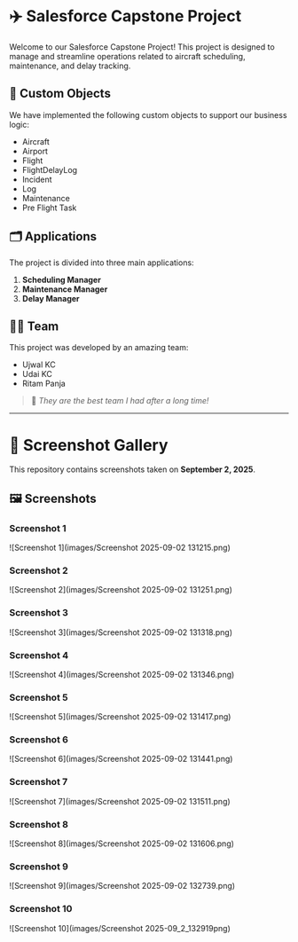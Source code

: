 # ✈️ Salesforce Capstone Project

Welcome to our Salesforce Capstone Project! This project is designed to manage and streamline operations related to aircraft scheduling, maintenance, and delay tracking.

## 🧩 Custom Objects
We have implemented the following custom objects to support our business logic:
- Aircraft
- Airport
- Flight
- FlightDelayLog
- Incident
- Log
- Maintenance
- Pre Flight Task

## 🗂️ Applications
The project is divided into three main applications:
1. **Scheduling Manager**
2. **Maintenance Manager**
3. **Delay Manager**

## 👨‍💻 Team
This project was developed by an amazing team:
- Ujwal KC
- Udai KC
- Ritam Panja

> 💬 *They are the best team I had after a long time!*

---

# 📸 Screenshot Gallery

This repository contains screenshots taken on **September 2, 2025**.

## 🖼️ Screenshots
### Screenshot 1
![Screenshot 1](images/Screenshot 2025-09-02 131215.png)

### Screenshot 2
![Screenshot 2](images/Screenshot 2025-09-02 131251.png)

### Screenshot 3
![Screenshot 3](images/Screenshot 2025-09-02 131318.png)

### Screenshot 4
![Screenshot 4](images/Screenshot 2025-09-02 131346.png)

### Screenshot 5
![Screenshot 5](images/Screenshot 2025-09-02 131417.png)

### Screenshot 6
![Screenshot 6](images/Screenshot 2025-09-02 131441.png)

### Screenshot 7
![Screenshot 7](images/Screenshot 2025-09-02 131511.png)

### Screenshot 8
![Screenshot 8](images/Screenshot 2025-09-02 131606.png)

### Screenshot 9
![Screenshot 9](images/Screenshot 2025-09-02 132739.png)

### Screenshot 10
![Screenshot 10](images/Screenshot 2025-09_2_132919png)

